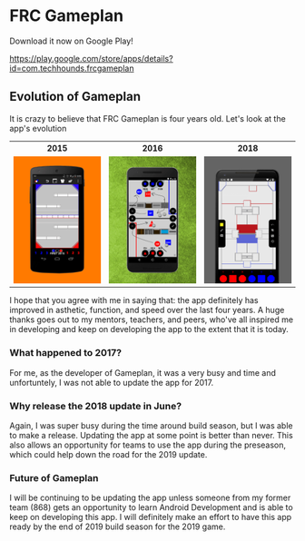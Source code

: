 # FRC Gameplan

Download it now on Google Play!

https://play.google.com/store/apps/details?id=com.techhounds.frcgameplan

## Evolution of Gameplan

It is crazy to believe that FRC Gameplan is four years old. Let's look at the app's evolution

<p>
<table>
<tr>
  <th>2015</th>
  <th>2016</th>
  <th>2018</th>
</tr>
<tr>
  <td><img src='./screenshot_2015.png' width='270' /></td>
  <td><img src='./screenshot_2016.png' width='270' /></td>
  <td><img src='./screenshot_2018.png' width='270' /></td>
</tr>
</table>

I hope that you agree with me in saying that: the app definitely has improved in asthetic, function, and speed over the last four years. A huge thanks goes out to my mentors, teachers, and peers, who've all inspired me in developing and keep on developing the app to the extent that it is today.

### What happened to 2017?

For me, as the developer of Gameplan, it was a very busy and time and unfortuntely, I was not able to update the app for 2017.

### Why release the 2018 update in June?

Again, I was super busy during the time around build season, but I was able to make a release. Updating the app at some point is better than never. This also allows an opportunity for teams to use the app during the preseason, which could help down the road for the 2019 update.

### Future of Gameplan

I will be continuing to be updating the app unless someone from my former team (868) gets an opportunity to learn Android Development and is able to keep on developing this app. I will definitely make an effort to have this app ready by the end of 2019 build season for the 2019 game.
